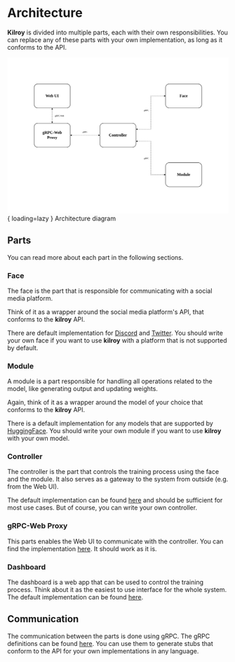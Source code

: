 # Architecture

**Kilroy** is divided into multiple parts,
each with their own responsibilities.
You can replace any of these parts with your own implementation,
as long as it conforms to the API.

![Architecture diagram](assets/architecture.svg){ loading=lazy } Architecture diagram

## Parts

You can read more about each part in the following sections.

### Face

The face is the part
that is responsible for communicating with a social media platform.

Think of it as a wrapper around the social media platform's API,
that conforms to the **kilroy** API.

There are default implementation for
[Discord](https://github.com/kilroybot/kilroy-face-discord)
and [Twitter](https://github.com/kilroybot/kilroy-face-twitter).
You should write your own face
if you want to use **kilroy** with a platform that is not supported by default.

### Module

A module is a part responsible
for handling all operations related to the model, like generating output
and updating weights.

Again, think of it as a wrapper around the model of your choice that conforms
to the **kilroy** API.

There is a default implementation for any models that are supported by
[HuggingFace](https://github.com/kilroybot/kilroy-module-huggingface).
You should write your own module
if you want to use **kilroy** with your own model.

### Controller

The controller is the part that controls the training process using the face
and the module.
It also serves as a gateway to the system from outside (e.g. from the Web UI).

The default implementation can be found
[here](https://github.com/kilroybot/cilroy)
and should be sufficient for most use cases.
But of course, you can write your own controller.

### gRPC-Web Proxy

This parts enables the Web UI to communicate with the controller.
You can find the implementation
[here](https://github.com/kilroybot/grpc-web-proxy).
It should work as it is.

### Dashboard

The dashboard is a web app that can be used to control the training process.
Think about it as the easiest to use interface for the whole system.
The default implementation can be found
[here](https://github.com/kilroybot/kilroyweb).

## Communication

The communication between the parts is done using gRPC.
The gRPC definitions can be found
[here](https://kilroybot.github.io/proto).
You can use them to generate stubs that conform to the API
for your own implementations in any language.
